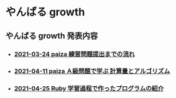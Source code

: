 # やんばる growth

## やんばる growth 発表内容

- ### [2021-03-24 paiza 練習問題提出までの流れ](https://github.com/atsushi0919/paiza_challenge/blob/main/paiza_max_range.ipynb)
- ### [2021-04-11 paiza Ａ級問題で学ぶ 計算量とアルゴリズム](https://github.com/atsushi0919/paiza_challenge/blob/main/paiza_max_range_large.ipynb)

- ### [2021-04-25 Ruby 学習過程で作ったプログラムの紹介](https://github.com/atsushi0919/yanbaru_growth/blob/main/yanbaru_growth_04.ipynb)
